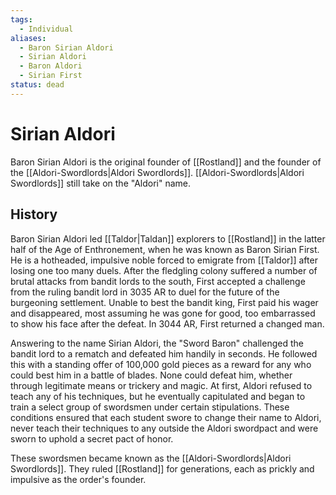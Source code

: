 ```yaml
---
tags:
  - Individual
aliases:
  - Baron Sirian Aldori
  - Sirian Aldori
  - Baron Aldori
  - Sirian First
status: dead
---
```

# Sirian Aldori
Baron Sirian Aldori is the original founder of [[Rostland]] and the founder of the [[Aldori-Swordlords|Aldori Swordlords]]. [[Aldori-Swordlords|Aldori Swordlords]] still take on the "Aldori" name.

## History
Baron Sirian Aldori led [[Taldor|Taldan]] explorers to [[Rostland]] in the latter half of the Age of Enthronement, when he was known as Baron Sirian First. He is a hotheaded, impulsive noble forced to emigrate from [[Taldor]] after losing one too many duels. After the fledgling colony suffered a number of brutal attacks from bandit lords to the south, First accepted a challenge from the ruling bandit lord in 3035 AR to duel for the future of the burgeoning settlement. Unable to best the bandit king, First paid his wager and disappeared, most assuming he was gone for good, too embarrassed to show his face after the defeat. In 3044 AR, First returned a changed man.

Answering to the name Sirian Aldori, the "Sword Baron" challenged the bandit lord to a rematch and defeated him handily in seconds. He followed this with a standing offer of 100,000 gold pieces as a reward for any who could best him in a battle of blades. None could defeat him, whether through legitimate means or trickery and magic. At first, Aldori refused to teach any of his techniques, but he eventually capitulated and began to train a select group of swordsmen under certain stipulations. These conditions ensured that each student swore to change their name to Aldori, never teach their techniques to any outside the Aldori swordpact and were sworn to uphold a secret pact of honor.

These swordsmen became known as the [[Aldori-Swordlords|Aldori Swordlords]]. They ruled [[Rostland]] for generations, each as prickly and impulsive as the order's founder.